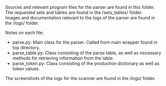 Sources and relevant program files for the parser are found in this folder.\
The requested sets and tables are found in the /sets_tables/ folder.\
Images and documentation relevant to the logs of the parser are found in the /logs/ folder.

Notes on each file:
- parse.py: Main class for the parser. Called from main wrapper found in top directory.
- parse_table.py: Class consisting of the parse table, as well as necessary methods for retrieving information from the table.
- parse_token.py: Class consisting of the production dictionary as well as token values.

The screenshots of the logs for the scanner are found in the /logs/ folder.
